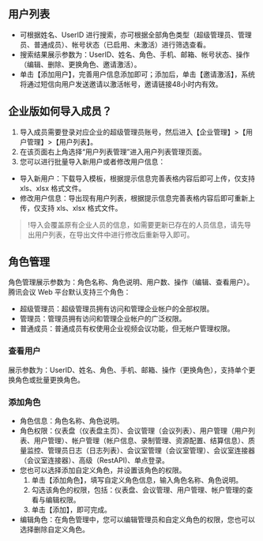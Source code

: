 

## 用户列表
- 可根据姓名、UserID 进行搜索，亦可根据全部角色类型（超级管理员、管理员、普通成员）、帐号状态（已启用、未激活）进行筛选查看。
- 搜索结果展示参数为：UserID、姓名、角色、手机、邮箱、帐号状态、操作（编辑、删除、更换角色、邀请激活）。
- 单击【添加用户】，完善用户信息添加即可；添加后，单击【邀请激活】，系统将通过短信向用户发送邀请以激活帐号，邀请链接48小时内有效。

## 企业版如何导入成员？
1. 导入成员需要登录对应企业的超级管理员账号，然后进入【企业管理】>【用户管理】>【用户列表】。
2. 在该页面右上角选择“用户列表管理”进入用户列表管理页面。
3. 您可以进行批量导入新用户或者修改用户信息：
 - 导入新用户：下载导入模板，根据提示信息完善表格内容后即可上传，仅支持 xls、xlsx 格式文件。
 - 修改用户信息：导出现有用户列表，根据提示信息完善表格内容后即可重新上传，仅支持 xls、xlsx 格式文件。
>!导入会覆盖原有企业人员的信息，如需要更新已存在的人员信息，请先导出用户列表，在导出文件中进行修改后重新导入即可。

## 角色管理
角色管理展示参数为：角色名称、角色说明、用户数、操作（编辑、查看用户）。
腾讯会议 Web 平台默认支持三个角色：
- 超级管理员：超级管理员拥有访问和管理企业帐户的全部权限。
- 管理员：管理员拥有访问和管理企业帐户的广泛权限。
- 普通成员：普通成员有权使用企业视频会议功能，但无帐户管理权限。

### 查看用户
展示参数为：UserID、姓名、角色、手机、邮箱、操作（更换角色），支持单个更换角色或批量更换角色。

### 添加角色
- 角色信息：角色名称、角色说明。
- 角色权限：仪表盘（仪表盘主页）、会议管理（会议列表）、用户管理（用户列表、用户管理）、帐户管理（帐户信息、录制管理、资源配置、结算信息）、质量监控、管理员日志（日志列表）、会议室管理（会议室管理）、会议室连接器（会议室连接器）、高级（RestAPI)、单点登录。
- 您也可以选择添加自定义角色，并设置该角色的权限。
	1. 单击【添加角色】，填写自定义角色信息，输入角色名称、角色说明。
	2. 勾选该角色的权限，包括：仪表盘、会议管理、用户管理、帐户管理的查看与编辑权限。
	3. 单击【添加】，即可完成。
- 编辑角色：在角色管理中，您可以编辑管理员和自定义角色的权限，您也可以选择删除自定义角色。
